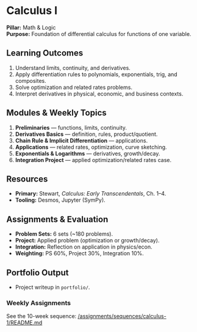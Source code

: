 # Calculus I
**Pillar:** Math & Logic  
**Purpose:** Foundation of differential calculus for functions of one variable.

## Learning Outcomes
1. Understand limits, continuity, and derivatives.
2. Apply differentiation rules to polynomials, exponentials, trig, and composites.
3. Solve optimization and related rates problems.
4. Interpret derivatives in physical, economic, and business contexts.

## Modules & Weekly Topics
1. **Preliminaries** — functions, limits, continuity.
2. **Derivatives Basics** — definition, rules, product/quotient.
3. **Chain Rule & Implicit Differentiation** — applications.
4. **Applications** — related rates, optimization, curve sketching.
5. **Exponentials & Logarithms** — derivatives, growth/decay.
6. **Integration Project** — applied optimization/related rates case.

## Resources
- **Primary:** Stewart, *Calculus: Early Transcendentals*, Ch. 1–4.
- **Tooling:** Desmos, Jupyter (SymPy).

## Assignments & Evaluation
- **Problem Sets:** 6 sets (~180 problems).
- **Project:** Applied problem (optimization or growth/decay).
- **Integration:** Reflection on application in physics/econ.
- **Weighting:** PS 60%, Project 30%, Integration 10%.

## Portfolio Output
- Project writeup in `portfolio/`.

### Weekly Assignments
See the 10-week sequence: [/assignments/sequences/calculus-1/README.md](/assignments/sequences/calculus-1/README.md)
